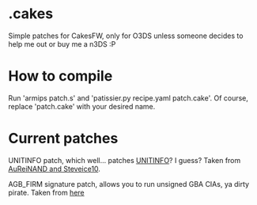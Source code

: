 # .cakes
Simple patches for CakesFW, only for O3DS unless someone decides to help me out or buy me a n3DS :P

# How to compile
Run 'armips patch.s' and 'patissier.py recipe.yaml patch.cake'.
Of course, replace 'patch.cake' with your desired name.

# Current patches
UNITINFO patch, which well... patches [UNITINFO](https://3dbrew.org/wiki/Configuration_Memory#UNITINFO)? I guess? Taken from [AuReiNAND and Steveice10](https://github.com/AuroraWright/AuReiNand/blob/master/source/patches.c#L72).

AGB_FIRM signature patch, allows you to run unsigned GBA CIAs, ya dirty pirate. Taken from [here](https://gist.github.com/Steveice10/8a6965c59192ac970832)

